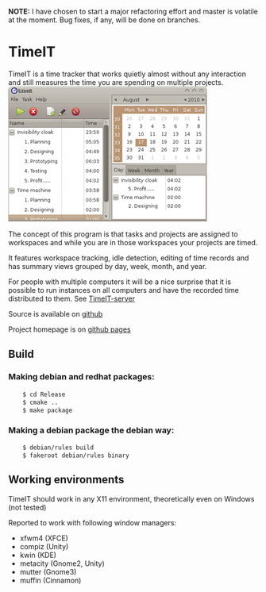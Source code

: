

**NOTE:** I have chosen to start a major refactoring effort and master is volatile at the moment. Bug fixes, if any, will be done on branches.

# TimeIT
TimeIT is a time tracker that works quietly almost without any interaction and still measures the time you are spending on multiple projects.  
![Screenshot](src/doc/html/C/TimeIT-MainWindow.png)

The concept of this program is that tasks
and projects are assigned to workspaces and while you are in those workspaces your projects are timed.

It features workspace tracking, idle detection, editing of
time records and has summary views grouped by day, week, month,
and year.

For people with multiple computers it will be a nice surprise that it is possible
to run instances on all computers and have the recorded time distributed to them. See [TimeIT-server](https://github.com/Hoglet/TimeIT-Server)

Source is available on [github](https://github.com/Hoglet/TimeIT)

Project homepage is on [github pages](https://hoglet.github.io/TimeIT/)

## Build

### Making debian and redhat packages:
        $ cd Release  
        $ cmake ..  
        $ make package

### Making a debian package the debian way:
        $ debian/rules build  
        $ fakeroot debian/rules binary

## Working environments

TimeIT should work in any X11 environment, theoretically even on Windows (not tested)

Reported to work with following window managers:

* xfwm4 (XFCE)
* compiz (Unity)
* kwin (KDE)
* metacity (Gnome2, Unity)
* mutter (Gnome3)
* muffin (Cinnamon)




